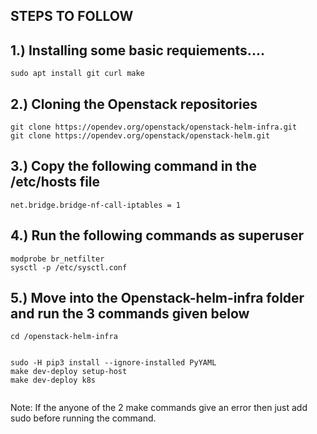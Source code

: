 ## STEPS TO FOLLOW



## 1.) Installing some basic requiements....

```
sudo apt install git curl make

```

## 2.) Cloning the Openstack repositories

```
git clone https://opendev.org/openstack/openstack-helm-infra.git
git clone https://opendev.org/openstack/openstack-helm.git

```

## 3.) Copy the following command in the /etc/hosts file

```
net.bridge.bridge-nf-call-iptables = 1

```


## 4.) Run the following commands as superuser

```
modprobe br_netfilter
sysctl -p /etc/sysctl.conf

```


## 5.) Move into the Openstack-helm-infra folder and run the 3  commands given below

```
cd /openstack-helm-infra

```


```

sudo -H pip3 install --ignore-installed PyYAML
make dev-deploy setup-host
make dev-deploy k8s


```

Note: If the anyone of the 2 make commands give an error then just add sudo before running the command.

